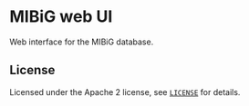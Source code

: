 MIBiG web UI
============

Web interface for the MIBiG database.

License
-------

Licensed under the Apache 2 license, see [`LICENSE`](LICENSE) for details.
